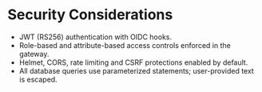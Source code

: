 # Security Considerations

- JWT (RS256) authentication with OIDC hooks.
- Role-based and attribute-based access controls enforced in the gateway.
- Helmet, CORS, rate limiting and CSRF protections enabled by default.
- All database queries use parameterized statements; user-provided text is escaped.
